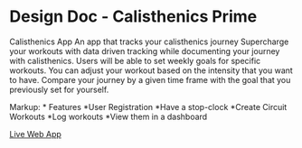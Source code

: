 # Design Doc - Calisthenics Prime

Calisthenics App
An app that tracks your calisthenics journey 
Supercharge your workouts with data driven tracking while documenting your journey with calisthenics. Users will be able to set weekly goals for specific workouts. You can adjust your workout based on the intensity that you want to have. Compare your journey by a given time frame with the goal that you previously set for yourself.

Markup: * Features
*User Registration
*Have a stop-clock 
*Create Circuit Workouts
*Log workouts 
*View them in a dashboard

[Live Web App](https://shielded-citadel-69871.herokuapp.com/)
